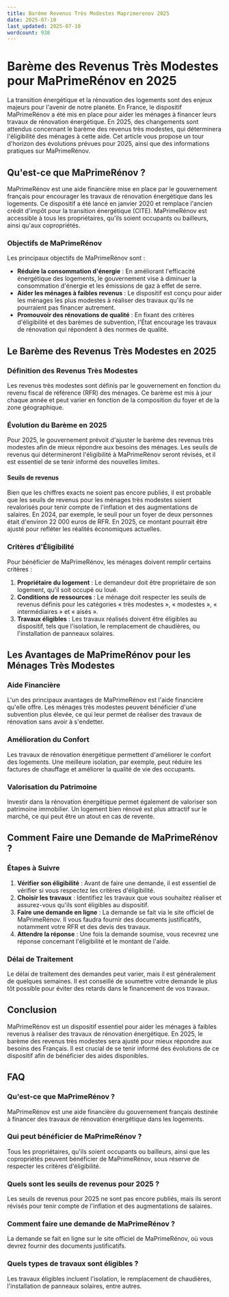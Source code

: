 ```yaml
---
title: Barème Revenus Très Modestes Maprimerenov 2025
date: 2025-07-10
last_updated: 2025-07-10
wordcount: 938
---
```


# Barème des Revenus Très Modestes pour MaPrimeRénov en 2025

La transition énergétique et la rénovation des logements sont des enjeux majeurs pour l'avenir de notre planète. En France, le dispositif MaPrimeRénov a été mis en place pour aider les ménages à financer leurs travaux de rénovation énergétique. En 2025, des changements sont attendus concernant le barème des revenus très modestes, qui déterminera l'éligibilité des ménages à cette aide. Cet article vous propose un tour d'horizon des évolutions prévues pour 2025, ainsi que des informations pratiques sur MaPrimeRénov.

## Qu'est-ce que MaPrimeRénov ?

MaPrimeRénov est une aide financière mise en place par le gouvernement français pour encourager les travaux de rénovation énergétique dans les logements. Ce dispositif a été lancé en janvier 2020 et remplace l'ancien crédit d'impôt pour la transition énergétique (CITE). MaPrimeRénov est accessible à tous les propriétaires, qu'ils soient occupants ou bailleurs, ainsi qu'aux copropriétés.

### Objectifs de MaPrimeRénov

Les principaux objectifs de MaPrimeRénov sont :

- **Réduire la consommation d'énergie** : En améliorant l'efficacité énergétique des logements, le gouvernement vise à diminuer la consommation d'énergie et les émissions de gaz à effet de serre.
- **Aider les ménages à faibles revenus** : Le dispositif est conçu pour aider les ménages les plus modestes à réaliser des travaux qu'ils ne pourraient pas financer autrement.
- **Promouvoir des rénovations de qualité** : En fixant des critères d'éligibilité et des barèmes de subvention, l'État encourage les travaux de rénovation qui répondent à des normes de qualité.

## Le Barème des Revenus Très Modestes en 2025

### Définition des Revenus Très Modestes

Les revenus très modestes sont définis par le gouvernement en fonction du revenu fiscal de référence (RFR) des ménages. Ce barème est mis à jour chaque année et peut varier en fonction de la composition du foyer et de la zone géographique.

### Évolution du Barème en 2025

Pour 2025, le gouvernement prévoit d'ajuster le barème des revenus très modestes afin de mieux répondre aux besoins des ménages. Les seuils de revenus qui détermineront l'éligibilité à MaPrimeRénov seront révisés, et il est essentiel de se tenir informé des nouvelles limites.

#### Seuils de revenus

Bien que les chiffres exacts ne soient pas encore publiés, il est probable que les seuils de revenus pour les ménages très modestes soient revalorisés pour tenir compte de l'inflation et des augmentations de salaires. En 2024, par exemple, le seuil pour un foyer de deux personnes était d'environ 22 000 euros de RFR. En 2025, ce montant pourrait être ajusté pour refléter les réalités économiques actuelles.

### Critères d'Éligibilité

Pour bénéficier de MaPrimeRénov, les ménages doivent remplir certains critères :

1. **Propriétaire du logement** : Le demandeur doit être propriétaire de son logement, qu'il soit occupé ou loué.
2. **Conditions de ressources** : Le ménage doit respecter les seuils de revenus définis pour les catégories « très modestes », « modestes », « intermédiaires » et « aisés ».
3. **Travaux éligibles** : Les travaux réalisés doivent être éligibles au dispositif, tels que l'isolation, le remplacement de chaudières, ou l'installation de panneaux solaires.

## Les Avantages de MaPrimeRénov pour les Ménages Très Modestes

### Aide Financière

L'un des principaux avantages de MaPrimeRénov est l'aide financière qu'elle offre. Les ménages très modestes peuvent bénéficier d'une subvention plus élevée, ce qui leur permet de réaliser des travaux de rénovation sans avoir à s'endetter.

### Amélioration du Confort

Les travaux de rénovation énergétique permettent d'améliorer le confort des logements. Une meilleure isolation, par exemple, peut réduire les factures de chauffage et améliorer la qualité de vie des occupants.

### Valorisation du Patrimoine

Investir dans la rénovation énergétique permet également de valoriser son patrimoine immobilier. Un logement bien rénové est plus attractif sur le marché, ce qui peut être un atout en cas de revente.

## Comment Faire une Demande de MaPrimeRénov ?

### Étapes à Suivre

1. **Vérifier son éligibilité** : Avant de faire une demande, il est essentiel de vérifier si vous respectez les critères d'éligibilité.
2. **Choisir les travaux** : Identifiez les travaux que vous souhaitez réaliser et assurez-vous qu'ils sont éligibles au dispositif.
3. **Faire une demande en ligne** : La demande se fait via le site officiel de MaPrimeRénov. Il vous faudra fournir des documents justificatifs, notamment votre RFR et des devis des travaux.
4. **Attendre la réponse** : Une fois la demande soumise, vous recevrez une réponse concernant l'éligibilité et le montant de l'aide.

### Délai de Traitement

Le délai de traitement des demandes peut varier, mais il est généralement de quelques semaines. Il est conseillé de soumettre votre demande le plus tôt possible pour éviter des retards dans le financement de vos travaux.

## Conclusion

MaPrimeRénov est un dispositif essentiel pour aider les ménages à faibles revenus à réaliser des travaux de rénovation énergétique. En 2025, le barème des revenus très modestes sera ajusté pour mieux répondre aux besoins des Français. Il est crucial de se tenir informé des évolutions de ce dispositif afin de bénéficier des aides disponibles.

## FAQ

### Qu'est-ce que MaPrimeRénov ?

MaPrimeRénov est une aide financière du gouvernement français destinée à financer des travaux de rénovation énergétique dans les logements.

### Qui peut bénéficier de MaPrimeRénov ?

Tous les propriétaires, qu'ils soient occupants ou bailleurs, ainsi que les copropriétés peuvent bénéficier de MaPrimeRénov, sous réserve de respecter les critères d'éligibilité.

### Quels sont les seuils de revenus pour 2025 ?

Les seuils de revenus pour 2025 ne sont pas encore publiés, mais ils seront révisés pour tenir compte de l'inflation et des augmentations de salaires.

### Comment faire une demande de MaPrimeRénov ?

La demande se fait en ligne sur le site officiel de MaPrimeRénov, où vous devrez fournir des documents justificatifs.

### Quels types de travaux sont éligibles ?

Les travaux éligibles incluent l'isolation, le remplacement de chaudières, l'installation de panneaux solaires, entre autres.